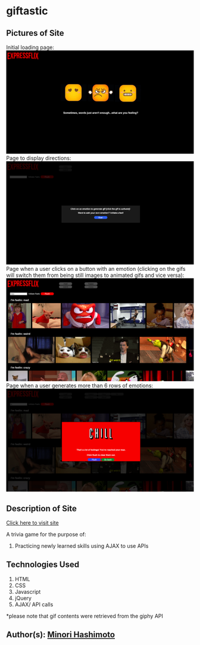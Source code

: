 # giftastic

## Pictures of Site
Initial loading page:
![Site Screenshot](assets/images/site1.png)
Page to display directions:
![Site Screenshot](assets/images/site2.png)
Page when a user clicks on a button with an emotion (clicking on the gifs will switch them from being still images to animated gifs and vice versa):
![Site Screenshot](assets/images/site3.png)
Page when a user generates more than 6 rows of emotions:
![Site Screenshot](assets/images/site4.png)


## Description of Site
[Click here to visit site](https://minori-fh.github.io/giftastic/)

A trivia game for the purpose of:  
1. Practicing newly learned skills using AJAX to use APIs

## Technologies Used
1. HTML 
2. CSS
4. Javascript
5. jQuery
6. AJAX/ API calls

*please note that gif contents were retrieved from the giphy API

## Author(s): [Minori Hashimoto](https://github.com/minori-fh)